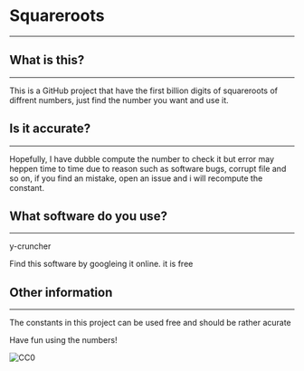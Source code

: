 # Squareroots
---
## What is this?
---
This is a GitHub project that have the first billion digits of squareroots of diffrent numbers, just find the number you want and use it.

## Is it accurate?
---
Hopefully, I have dubble compute the number to check it but error may heppen time to time due to reason such as software bugs, corrupt file and so on, if you find an mistake, open an issue and i will recompute the constant.

## What software do you use?
---
y-cruncher

Find this software by googleing it online.  it is free

## Other information
---
The constants in this project can be used free and should be rather acurate

Have fun using the numbers!

![CC0](https://i.creativecommons.org/p/zero/1.0/88x31.png)
